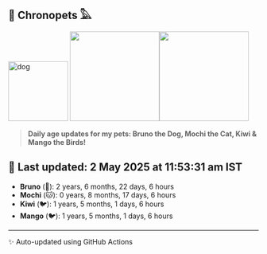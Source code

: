 ## 🐾 Chronopets 𓅓

<img src="https://media.giphy.com/media/3oriO0OEd9QIDdllqo/giphy.gif" width="120" height="120" alt="dog"> <img src="https://github.com/user-attachments/assets/c19a19cb-a04a-4cec-b083-4317f89ec89b" widht=180 height=180 ><img src="https://github.com/user-attachments/assets/857f54ce-f79c-43fc-ae89-28e5afa0e86f" widht=180 height=180 >

> **Daily age updates for my pets: Bruno the Dog, Mochi the Cat, Kiwi & Mango the Birds!**

## 📅 Last updated: 2 May 2025 at 11:53:31 am IST

- **Bruno** (🐶): 2 years, 6 months, 22 days, 6 hours
- **Mochi** (🐱): 0 years, 8 months, 17 days, 6 hours
- **Kiwi** (🐦): 1 years, 5 months, 1 days, 6 hours
- **Mango** (🐦): 1 years, 5 months, 1 days, 6 hours

---
✨ Auto-updated using GitHub Actions


